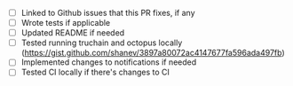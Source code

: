 - [ ] Linked to Github issues that this PR fixes, if any
- [ ] Wrote tests if applicable
- [ ] Updated README if needed
- [ ] Tested running truchain and octopus locally (https://gist.github.com/shanev/3897a80072ac4147677fa596ada497fb)
- [ ] Implemented changes to notifications if needed
- [ ] Tested CI locally if there's changes to CI
